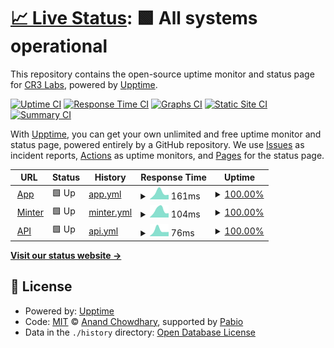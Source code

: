 # [📈 Live Status](https://status.op.xyz): <!--live status--> **🟩 All systems operational**

This repository contains the open-source uptime monitor and status page for [CR3 Labs](https://cr3labs.com), powered by [Upptime](https://github.com/upptime/upptime).

[![Uptime CI](https://github.com/cr3labs/other-page-status/workflows/Uptime%20CI/badge.svg)](https://github.com/cr3labs/other-page-status/actions?query=workflow%3A%22Uptime+CI%22)
[![Response Time CI](https://github.com/cr3labs/other-page-status/workflows/Response%20Time%20CI/badge.svg)](https://github.com/cr3labs/other-page-status/actions?query=workflow%3A%22Response+Time+CI%22)
[![Graphs CI](https://github.com/cr3labs/other-page-status/workflows/Graphs%20CI/badge.svg)](https://github.com/cr3labs/other-page-status/actions?query=workflow%3A%22Graphs+CI%22)
[![Static Site CI](https://github.com/cr3labs/other-page-status/workflows/Static%20Site%20CI/badge.svg)](https://github.com/cr3labs/other-page-status/actions?query=workflow%3A%22Static+Site+CI%22)
[![Summary CI](https://github.com/cr3labs/other-page-status/workflows/Summary%20CI/badge.svg)](https://github.com/cr3labs/other-page-status/actions?query=workflow%3A%22Summary+CI%22)

With [Upptime](https://upptime.js.org), you can get your own unlimited and free uptime monitor and status page, powered entirely by a GitHub repository. We use [Issues](https://github.com/cr3labs/other-page-status/issues) as incident reports, [Actions](https://github.com/cr3labs/other-page-status/actions) as uptime monitors, and [Pages](https://status.op.xyz) for the status page.

<!--start: status pages-->
<!-- This summary is generated by Upptime (https://github.com/upptime/upptime) -->
<!-- Do not edit this manually, your changes will be overwritten -->
<!-- prettier-ignore -->
| URL | Status | History | Response Time | Uptime |
| --- | ------ | ------- | ------------- | ------ |
| <img alt="" src="https://icons.duckduckgo.com/ip3/api.op.xyz.ico" height="13"> [App](https://api.op.xyz/core/v0/health) | 🟩 Up | [app.yml](https://github.com/op-xyz/status/commits/HEAD/history/app.yml) | <details><summary><img alt="Response time graph" src="./graphs/app/response-time-week.png" height="20"> 161ms</summary><br><a href="https://status.op.xyz/history/app"><img alt="Response time 161" src="https://img.shields.io/endpoint?url=https%3A%2F%2Fraw.githubusercontent.com%2Fop-xyz%2Fstatus%2FHEAD%2Fapi%2Fapp%2Fresponse-time.json"></a><br><a href="https://status.op.xyz/history/app"><img alt="24-hour response time 294" src="https://img.shields.io/endpoint?url=https%3A%2F%2Fraw.githubusercontent.com%2Fop-xyz%2Fstatus%2FHEAD%2Fapi%2Fapp%2Fresponse-time-day.json"></a><br><a href="https://status.op.xyz/history/app"><img alt="7-day response time 161" src="https://img.shields.io/endpoint?url=https%3A%2F%2Fraw.githubusercontent.com%2Fop-xyz%2Fstatus%2FHEAD%2Fapi%2Fapp%2Fresponse-time-week.json"></a><br><a href="https://status.op.xyz/history/app"><img alt="30-day response time 161" src="https://img.shields.io/endpoint?url=https%3A%2F%2Fraw.githubusercontent.com%2Fop-xyz%2Fstatus%2FHEAD%2Fapi%2Fapp%2Fresponse-time-month.json"></a><br><a href="https://status.op.xyz/history/app"><img alt="1-year response time 161" src="https://img.shields.io/endpoint?url=https%3A%2F%2Fraw.githubusercontent.com%2Fop-xyz%2Fstatus%2FHEAD%2Fapi%2Fapp%2Fresponse-time-year.json"></a></details> | <details><summary><a href="https://status.op.xyz/history/app">100.00%</a></summary><a href="https://status.op.xyz/history/app"><img alt="All-time uptime 100.00%" src="https://img.shields.io/endpoint?url=https%3A%2F%2Fraw.githubusercontent.com%2Fop-xyz%2Fstatus%2FHEAD%2Fapi%2Fapp%2Fuptime.json"></a><br><a href="https://status.op.xyz/history/app"><img alt="24-hour uptime 100.00%" src="https://img.shields.io/endpoint?url=https%3A%2F%2Fraw.githubusercontent.com%2Fop-xyz%2Fstatus%2FHEAD%2Fapi%2Fapp%2Fuptime-day.json"></a><br><a href="https://status.op.xyz/history/app"><img alt="7-day uptime 100.00%" src="https://img.shields.io/endpoint?url=https%3A%2F%2Fraw.githubusercontent.com%2Fop-xyz%2Fstatus%2FHEAD%2Fapi%2Fapp%2Fuptime-week.json"></a><br><a href="https://status.op.xyz/history/app"><img alt="30-day uptime 100.00%" src="https://img.shields.io/endpoint?url=https%3A%2F%2Fraw.githubusercontent.com%2Fop-xyz%2Fstatus%2FHEAD%2Fapi%2Fapp%2Fuptime-month.json"></a><br><a href="https://status.op.xyz/history/app"><img alt="1-year uptime 100.00%" src="https://img.shields.io/endpoint?url=https%3A%2F%2Fraw.githubusercontent.com%2Fop-xyz%2Fstatus%2FHEAD%2Fapi%2Fapp%2Fuptime-year.json"></a></details>
| <img alt="" src="https://icons.duckduckgo.com/ip3/api.op.xyz.ico" height="13"> [Minter](https://api.op.xyz/v1/health/blockchain) | 🟩 Up | [minter.yml](https://github.com/op-xyz/status/commits/HEAD/history/minter.yml) | <details><summary><img alt="Response time graph" src="./graphs/minter/response-time-week.png" height="20"> 104ms</summary><br><a href="https://status.op.xyz/history/minter"><img alt="Response time 104" src="https://img.shields.io/endpoint?url=https%3A%2F%2Fraw.githubusercontent.com%2Fop-xyz%2Fstatus%2FHEAD%2Fapi%2Fminter%2Fresponse-time.json"></a><br><a href="https://status.op.xyz/history/minter"><img alt="24-hour response time 178" src="https://img.shields.io/endpoint?url=https%3A%2F%2Fraw.githubusercontent.com%2Fop-xyz%2Fstatus%2FHEAD%2Fapi%2Fminter%2Fresponse-time-day.json"></a><br><a href="https://status.op.xyz/history/minter"><img alt="7-day response time 104" src="https://img.shields.io/endpoint?url=https%3A%2F%2Fraw.githubusercontent.com%2Fop-xyz%2Fstatus%2FHEAD%2Fapi%2Fminter%2Fresponse-time-week.json"></a><br><a href="https://status.op.xyz/history/minter"><img alt="30-day response time 104" src="https://img.shields.io/endpoint?url=https%3A%2F%2Fraw.githubusercontent.com%2Fop-xyz%2Fstatus%2FHEAD%2Fapi%2Fminter%2Fresponse-time-month.json"></a><br><a href="https://status.op.xyz/history/minter"><img alt="1-year response time 104" src="https://img.shields.io/endpoint?url=https%3A%2F%2Fraw.githubusercontent.com%2Fop-xyz%2Fstatus%2FHEAD%2Fapi%2Fminter%2Fresponse-time-year.json"></a></details> | <details><summary><a href="https://status.op.xyz/history/minter">100.00%</a></summary><a href="https://status.op.xyz/history/minter"><img alt="All-time uptime 100.00%" src="https://img.shields.io/endpoint?url=https%3A%2F%2Fraw.githubusercontent.com%2Fop-xyz%2Fstatus%2FHEAD%2Fapi%2Fminter%2Fuptime.json"></a><br><a href="https://status.op.xyz/history/minter"><img alt="24-hour uptime 100.00%" src="https://img.shields.io/endpoint?url=https%3A%2F%2Fraw.githubusercontent.com%2Fop-xyz%2Fstatus%2FHEAD%2Fapi%2Fminter%2Fuptime-day.json"></a><br><a href="https://status.op.xyz/history/minter"><img alt="7-day uptime 100.00%" src="https://img.shields.io/endpoint?url=https%3A%2F%2Fraw.githubusercontent.com%2Fop-xyz%2Fstatus%2FHEAD%2Fapi%2Fminter%2Fuptime-week.json"></a><br><a href="https://status.op.xyz/history/minter"><img alt="30-day uptime 100.00%" src="https://img.shields.io/endpoint?url=https%3A%2F%2Fraw.githubusercontent.com%2Fop-xyz%2Fstatus%2FHEAD%2Fapi%2Fminter%2Fuptime-month.json"></a><br><a href="https://status.op.xyz/history/minter"><img alt="1-year uptime 100.00%" src="https://img.shields.io/endpoint?url=https%3A%2F%2Fraw.githubusercontent.com%2Fop-xyz%2Fstatus%2FHEAD%2Fapi%2Fminter%2Fuptime-year.json"></a></details>
| <img alt="" src="https://icons.duckduckgo.com/ip3/api.op.xyz.ico" height="13"> [API](https://api.op.xyz/v1/health) | 🟩 Up | [api.yml](https://github.com/op-xyz/status/commits/HEAD/history/api.yml) | <details><summary><img alt="Response time graph" src="./graphs/api/response-time-week.png" height="20"> 76ms</summary><br><a href="https://status.op.xyz/history/api"><img alt="Response time 76" src="https://img.shields.io/endpoint?url=https%3A%2F%2Fraw.githubusercontent.com%2Fop-xyz%2Fstatus%2FHEAD%2Fapi%2Fapi%2Fresponse-time.json"></a><br><a href="https://status.op.xyz/history/api"><img alt="24-hour response time 140" src="https://img.shields.io/endpoint?url=https%3A%2F%2Fraw.githubusercontent.com%2Fop-xyz%2Fstatus%2FHEAD%2Fapi%2Fapi%2Fresponse-time-day.json"></a><br><a href="https://status.op.xyz/history/api"><img alt="7-day response time 76" src="https://img.shields.io/endpoint?url=https%3A%2F%2Fraw.githubusercontent.com%2Fop-xyz%2Fstatus%2FHEAD%2Fapi%2Fapi%2Fresponse-time-week.json"></a><br><a href="https://status.op.xyz/history/api"><img alt="30-day response time 76" src="https://img.shields.io/endpoint?url=https%3A%2F%2Fraw.githubusercontent.com%2Fop-xyz%2Fstatus%2FHEAD%2Fapi%2Fapi%2Fresponse-time-month.json"></a><br><a href="https://status.op.xyz/history/api"><img alt="1-year response time 76" src="https://img.shields.io/endpoint?url=https%3A%2F%2Fraw.githubusercontent.com%2Fop-xyz%2Fstatus%2FHEAD%2Fapi%2Fapi%2Fresponse-time-year.json"></a></details> | <details><summary><a href="https://status.op.xyz/history/api">100.00%</a></summary><a href="https://status.op.xyz/history/api"><img alt="All-time uptime 100.00%" src="https://img.shields.io/endpoint?url=https%3A%2F%2Fraw.githubusercontent.com%2Fop-xyz%2Fstatus%2FHEAD%2Fapi%2Fapi%2Fuptime.json"></a><br><a href="https://status.op.xyz/history/api"><img alt="24-hour uptime 100.00%" src="https://img.shields.io/endpoint?url=https%3A%2F%2Fraw.githubusercontent.com%2Fop-xyz%2Fstatus%2FHEAD%2Fapi%2Fapi%2Fuptime-day.json"></a><br><a href="https://status.op.xyz/history/api"><img alt="7-day uptime 100.00%" src="https://img.shields.io/endpoint?url=https%3A%2F%2Fraw.githubusercontent.com%2Fop-xyz%2Fstatus%2FHEAD%2Fapi%2Fapi%2Fuptime-week.json"></a><br><a href="https://status.op.xyz/history/api"><img alt="30-day uptime 100.00%" src="https://img.shields.io/endpoint?url=https%3A%2F%2Fraw.githubusercontent.com%2Fop-xyz%2Fstatus%2FHEAD%2Fapi%2Fapi%2Fuptime-month.json"></a><br><a href="https://status.op.xyz/history/api"><img alt="1-year uptime 100.00%" src="https://img.shields.io/endpoint?url=https%3A%2F%2Fraw.githubusercontent.com%2Fop-xyz%2Fstatus%2FHEAD%2Fapi%2Fapi%2Fuptime-year.json"></a></details>

<!--end: status pages-->

[**Visit our status website →**](https://status.op.xyz)

## 📄 License

- Powered by: [Upptime](https://github.com/upptime/upptime)
- Code: [MIT](./LICENSE) © [Anand Chowdhary](https://anandchowdhary.com), supported by [Pabio](https://pabio.com)
- Data in the `./history` directory: [Open Database License](https://opendatacommons.org/licenses/odbl/1-0/)
